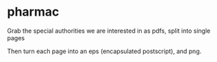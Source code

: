 # pharmac
Grab the special authorities we are interested in as pdfs, split into single pages

Then turn each page into an eps (encapsulated postscript), and png.
